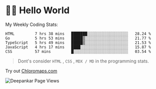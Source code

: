 # 👋🏽 Hello World 

<!--![Deepankar's github stats](https://github-readme-stats.vercel.app/api?username=Deep-Codes&count_private=true&show_icons=true&theme=radical)-->
My Weekly Coding Stats:

<!--START_SECTION:waka-->
```text
HTML         7 hrs 38 mins   ███████░░░░░░░░░░░░░░░░░░   28.24 % 
Go           5 hrs 53 mins   █████▒░░░░░░░░░░░░░░░░░░░   21.77 % 
TypeScript   5 hrs 49 mins   █████▒░░░░░░░░░░░░░░░░░░░   21.53 % 
JavaScript   4 hrs 17 mins   ████░░░░░░░░░░░░░░░░░░░░░   15.87 % 
CSS          57 mins         █░░░░░░░░░░░░░░░░░░░░░░░░   03.54 % 
```
<!--END_SECTION:waka-->

> Dont's consider `HTML` , `CSS` , `MDX / MD` in the programming stats.

Try out [Chloromaps.com](https://www.chloromaps.com/)

<p align="left"> <img src="https://komarev.com/ghpvc/?username=Deep-Codes&label=Views&color=blue&style=plastic" alt="Deepankar Page Views" /> </p>
